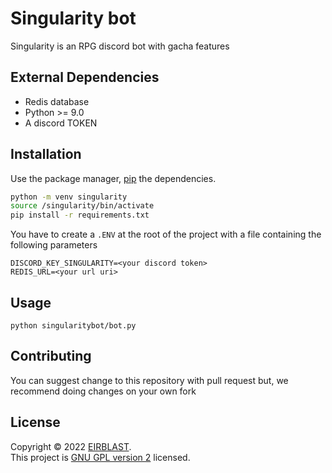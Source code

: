 # Singularity bot

Singularity is an RPG discord bot with gacha features

## External Dependencies
- Redis database
- Python >= 9.0
- A discord TOKEN

## Installation

Use the package manager, [pip](https://pip.pypa.io/en/stable/) the dependencies.

```bash
python -m venv singularity
source /singularity/bin/activate
pip install -r requirements.txt  
```
You have to create a `.ENV` at the root of the project with a file containing the following parameters
```
DISCORD_KEY_SINGULARITY=<your discord token>
REDIS_URL=<your url uri>
```


## Usage

```
python singularitybot/bot.py
```

## Contributing

You can suggest change to this repository with pull request but, we recommend doing changes on your own fork

## License

Copyright © 2022 [EIRBLAST](https://github.com/EIRBLAST).<br />
This project is [GNU GPL version 2](https://www.gnu.org/licenses/old-licenses/gpl-2.0.fr.html#SEC1) licensed.